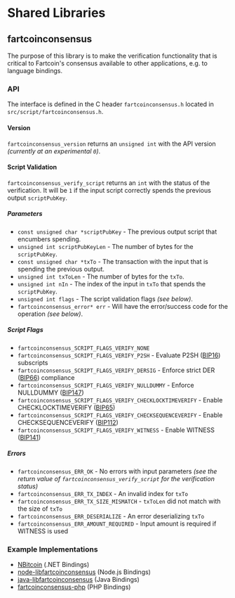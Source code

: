 Shared Libraries
================

## fartcoinconsensus

The purpose of this library is to make the verification functionality that is critical to Fartcoin's consensus available to other applications, e.g. to language bindings.

### API

The interface is defined in the C header `fartcoinconsensus.h` located in  `src/script/fartcoinconsensus.h`.

#### Version

`fartcoinconsensus_version` returns an `unsigned int` with the API version *(currently at an experimental `0`)*.

#### Script Validation

`fartcoinconsensus_verify_script` returns an `int` with the status of the verification. It will be `1` if the input script correctly spends the previous output `scriptPubKey`.

##### Parameters
- `const unsigned char *scriptPubKey` - The previous output script that encumbers spending.
- `unsigned int scriptPubKeyLen` - The number of bytes for the `scriptPubKey`.
- `const unsigned char *txTo` - The transaction with the input that is spending the previous output.
- `unsigned int txToLen` - The number of bytes for the `txTo`.
- `unsigned int nIn` - The index of the input in `txTo` that spends the `scriptPubKey`.
- `unsigned int flags` - The script validation flags *(see below)*.
- `fartcoinconsensus_error* err` - Will have the error/success code for the operation *(see below)*.

##### Script Flags
- `fartcoinconsensus_SCRIPT_FLAGS_VERIFY_NONE`
- `fartcoinconsensus_SCRIPT_FLAGS_VERIFY_P2SH` - Evaluate P2SH ([BIP16](https://github.com/bitcoin/bips/blob/master/bip-0016.mediawiki)) subscripts
- `fartcoinconsensus_SCRIPT_FLAGS_VERIFY_DERSIG` - Enforce strict DER ([BIP66](https://github.com/bitcoin/bips/blob/master/bip-0066.mediawiki)) compliance
- `fartcoinconsensus_SCRIPT_FLAGS_VERIFY_NULLDUMMY` - Enforce NULLDUMMY ([BIP147](https://github.com/bitcoin/bips/blob/master/bip-0147.mediawiki))
- `fartcoinconsensus_SCRIPT_FLAGS_VERIFY_CHECKLOCKTIMEVERIFY` - Enable CHECKLOCKTIMEVERIFY ([BIP65](https://github.com/bitcoin/bips/blob/master/bip-0065.mediawiki))
- `fartcoinconsensus_SCRIPT_FLAGS_VERIFY_CHECKSEQUENCEVERIFY` - Enable CHECKSEQUENCEVERIFY ([BIP112](https://github.com/bitcoin/bips/blob/master/bip-0112.mediawiki))
- `fartcoinconsensus_SCRIPT_FLAGS_VERIFY_WITNESS` - Enable WITNESS ([BIP141](https://github.com/bitcoin/bips/blob/master/bip-0141.mediawiki))

##### Errors
- `fartcoinconsensus_ERR_OK` - No errors with input parameters *(see the return value of `fartcoinconsensus_verify_script` for the verification status)*
- `fartcoinconsensus_ERR_TX_INDEX` - An invalid index for `txTo`
- `fartcoinconsensus_ERR_TX_SIZE_MISMATCH` - `txToLen` did not match with the size of `txTo`
- `fartcoinconsensus_ERR_DESERIALIZE` - An error deserializing `txTo`
- `fartcoinconsensus_ERR_AMOUNT_REQUIRED` - Input amount is required if WITNESS is used

### Example Implementations
- [NBitcoin](https://github.com/NicolasDorier/NBitcoin/blob/master/NBitcoin/Script.cs#L814) (.NET Bindings)
- [node-libfartcoinconsensus](https://github.com/bitpay/node-libfartcoinconsensus) (Node.js Bindings)
- [java-libfartcoinconsensus](https://github.com/dexX7/java-libfartcoinconsensus) (Java Bindings)
- [fartcoinconsensus-php](https://github.com/Bit-Wasp/fartcoinconsensus-php) (PHP Bindings)
